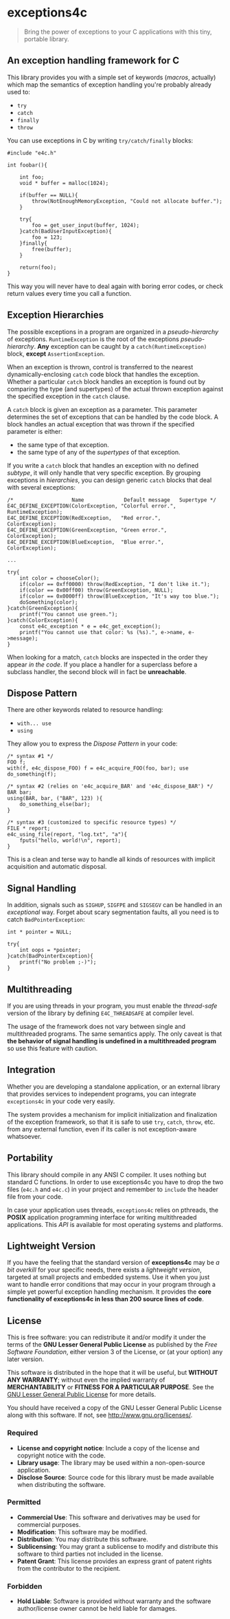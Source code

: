 
# exceptions4c

> Bring the power of exceptions to your C applications
> with this tiny, portable library.


## An exception handling framework for C

This library provides you with a simple set of keywords (*macros*, actually)
which map the semantics of exception handling you're probably already used to:

- `try`
- `catch`
- `finally`
- `throw`

You can use exceptions in C by writing `try/catch/finally` blocks:

~~~~~{.c}
#include "e4c.h"

int foobar(){

    int foo;
    void * buffer = malloc(1024);

    if(buffer == NULL){
        throw(NotEnoughMemoryException, "Could not allocate buffer.");
    }

    try{
        foo = get_user_input(buffer, 1024);
    }catch(BadUserInputException){
        foo = 123;
    }finally{
        free(buffer);
    }

    return(foo);
}
~~~~~

This way you will never have to deal again with boring error codes, or check
return values every time you call a function.


## Exception Hierarchies

The possible exceptions in a program are organized in a *pseudo-hierarchy* of
exceptions. `RuntimeException` is the root of the exceptions *pseudo-hierarchy*.
**Any** exception can be caught by a `catch(RuntimeException)` block, **except**
`AssertionException`.

When an exception is thrown, control is transferred to the nearest
dynamically-enclosing `catch` code block that handles the exception. Whether a
particular `catch` block handles an exception is found out by comparing the type
(and supertypes) of the actual thrown exception against the specified exception
in the `catch` clause.

A `catch` block is given an exception as a parameter. This parameter determines
the set of exceptions that can be handled by the code block. A block handles an
actual exception that was thrown if the specified parameter is either:

- the same type of that exception.
- the same type of any of the *supertypes* of that exception.

If you write a `catch` block that handles an exception with no defined
*subtype*, it will only handle that very specific exception. By grouping
exceptions in *hierarchies*, you can design generic `catch` blocks that deal
with several exceptions:

```{.c}
/*                   Name             Default message   Supertype */
E4C_DEFINE_EXCEPTION(ColorException, "Colorful error.", RuntimeException);
E4C_DEFINE_EXCEPTION(RedException,   "Red error.",      ColorException);
E4C_DEFINE_EXCEPTION(GreenException, "Green error.",    ColorException);
E4C_DEFINE_EXCEPTION(BlueException,  "Blue error.",     ColorException);

...

try{
    int color = chooseColor();
    if(color == 0xff0000) throw(RedException, "I don't like it.");
    if(color == 0x00ff00) throw(GreenException, NULL);
    if(color == 0x0000ff) throw(BlueException, "It's way too blue.");
    doSomething(color);
}catch(GreenException){
    printf("You cannot use green.");
}catch(ColorException){
    const e4c_exception * e = e4c_get_exception();
    printf("You cannot use that color: %s (%s).", e->name, e->message);
}
```

When looking for a match, `catch` blocks are inspected in the order they appear
*in the code*. If you place a handler for a superclass before a subclass
handler, the second block will in fact be **unreachable**.


## Dispose Pattern

There are other keywords related to resource handling:

- `with... use`
- `using`

They allow you to express the *Dispose Pattern* in your code:

```{.c}
/* syntax #1 */
FOO f;
with(f, e4c_dispose_FOO) f = e4c_acquire_FOO(foo, bar); use do_something(f);

/* syntax #2 (relies on 'e4c_acquire_BAR' and 'e4c_dispose_BAR') */
BAR bar;
using(BAR, bar, ("BAR", 123) ){
    do_something_else(bar);
}

/* syntax #3 (customized to specific resource types) */
FILE * report;
e4c_using_file(report, "log.txt", "a"){
    fputs("hello, world!\n", report);
}
```

This is a clean and terse way to handle all kinds of resources with implicit
acquisition and automatic disposal.


## Signal Handling

In addition, signals such as `SIGHUP`, `SIGFPE` and `SIGSEGV` can be handled in
an *exceptional* way. Forget about scary segmentation faults, all you need is to
catch `BadPointerException`:

```{.c}
int * pointer = NULL;

try{
    int oops = *pointer;
}catch(BadPointerException){
    printf("No problem ;-)");
}
```

## Multithreading

If you are using threads in your program, you must enable the *thread-safe*
version of the library by defining `E4C_THREADSAFE` at compiler level.

The usage of the framework does not vary between single and multithreaded
programs. The same semantics apply. The only caveat is that **the behavior of
signal handling is undefined in a multithreaded program** so use this feature
with caution.


## Integration

Whether you are developing a standalone application, or an external library that
provides services to independent programs, you can integrate `exceptions4c` in
your code very easily.

The system provides a mechanism for implicit initialization and finalization of
the exception framework, so that it is safe to use `try`, `catch`, `throw`, etc.
from any external function, even if its caller is not exception-aware
whatsoever.


## Portability

This library should compile in any ANSI C compiler. It uses nothing but standard
C functions. In order to use exceptions4c you have to drop the two files
(`e4c.h` and `e4c.c`) in your project and remember to `include` the header file
from your code.

In case your application uses threads, `exceptions4c` relies on pthreads, the
**POSIX** application programming interface for writing multithreaded
applications. This *API* is available for most operating systems and platforms.


## Lightweight Version

If you have the feeling that the standard version of **exceptions4c** may be
*a bit overkill* for your specific needs, there exists a *lightweight version*,
targeted at small projects and embedded systems. Use it when you just want to
handle error conditions that may occur in your program through a simple yet
powerful exception handling mechanism. It provides the
**core functionality of exceptions4c in less than 200 source lines of code**.


## License

This is free software: you can redistribute it and/or modify it under the terms
of the **GNU Lesser General Public License** as published by the
*Free Software Foundation*, either version 3 of the License, or (at your option)
any later version.

This software is distributed in the hope that it will be useful, but
**WITHOUT ANY WARRANTY**; without even the implied warranty of
**MERCHANTABILITY** or **FITNESS FOR A PARTICULAR PURPOSE**. See the
[GNU Lesser General Public License](http://www.gnu.org/licenses/lgpl.html) for
more details.

You should have received a copy of the GNU Lesser General Public License along
with this software. If not, see <http://www.gnu.org/licenses/>.

### Required

- **License and copyright notice**: Include a copy of the license and copyright
notice with the code.
- **Library usage**: The library may be used within a non-open-source
application.
- **Disclose Source**: Source code for this library must be made available when
distributing the software.

### Permitted

- **Commercial Use**: This software and derivatives may be used for commercial
purposes.
- **Modification**: This software may be modified.
- **Distribution**: You may distribute this software.
- **Sublicensing**: You may grant a sublicense to modify and distribute this
software to third parties not included in the license.
- **Patent Grant**: This license provides an express grant of patent rights from
the contributor to the recipient.

### Forbidden

- **Hold Liable**: Software is provided without warranty and the software
author/license owner cannot be held liable for damages.
